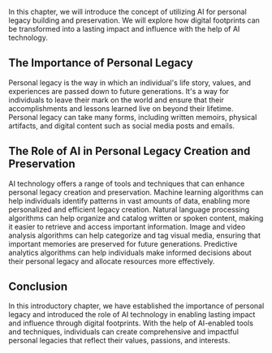 
In this chapter, we will introduce the concept of utilizing AI for personal legacy building and preservation. We will explore how digital footprints can be transformed into a lasting impact and influence with the help of AI technology.

The Importance of Personal Legacy
---------------------------------

Personal legacy is the way in which an individual's life story, values, and experiences are passed down to future generations. It's a way for individuals to leave their mark on the world and ensure that their accomplishments and lessons learned live on beyond their lifetime. Personal legacy can take many forms, including written memoirs, physical artifacts, and digital content such as social media posts and emails.

The Role of AI in Personal Legacy Creation and Preservation
-----------------------------------------------------------

AI technology offers a range of tools and techniques that can enhance personal legacy creation and preservation. Machine learning algorithms can help individuals identify patterns in vast amounts of data, enabling more personalized and efficient legacy creation. Natural language processing algorithms can help organize and catalog written or spoken content, making it easier to retrieve and access important information. Image and video analysis algorithms can help categorize and tag visual media, ensuring that important memories are preserved for future generations. Predictive analytics algorithms can help individuals make informed decisions about their personal legacy and allocate resources more effectively.

Conclusion
----------

In this introductory chapter, we have established the importance of personal legacy and introduced the role of AI technology in enabling lasting impact and influence through digital footprints. With the help of AI-enabled tools and techniques, individuals can create comprehensive and impactful personal legacies that reflect their values, passions, and interests.

